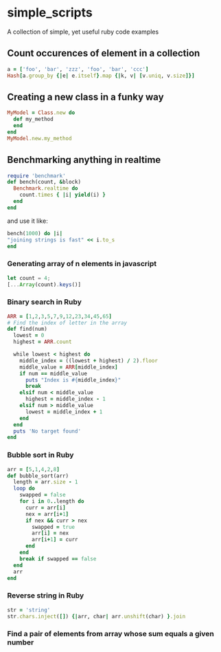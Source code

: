 # simple_scripts
A collection of simple, yet useful ruby code examples

## Count occurences of element in a collection
```ruby
a = ['foo', 'bar', 'zzz', 'foo', 'bar', 'ccc']
Hash[a.group_by {|e| e.itself}.map {|k, v| [v.uniq, v.size]}]
```
## Creating a new class in a funky way
```ruby
MyModel = Class.new do
  def my_method
  end
end
MyModel.new.my_method
```

## Benchmarking anything in realtime
```ruby
require 'benchmark'
def bench(count, &block)
  Benchmark.realtime do
    count.times { |i| yield(i) }
  end
end
```
and use it like:
```ruby
bench(1000) do |i|
"joining strings is fast" << i.to_s
end
```

### Generating array of n elements in javascript
```javascript
let count = 4;
[...Array(count).keys()]
```

### Binary search in Ruby
```ruby
ARR = [1,2,3,5,7,9,12,23,34,45,65]
# Find the index of letter in the array
def find(num)
  lowest = 0
  highest = ARR.count

  while lowest < highest do
    middle_index = ((lowest + highest) / 2).floor
    middle_value = ARR[middle_index]
    if num == middle_value
      puts "Index is #{middle_index}"
      break
    elsif num < middle_value
      highest = middle_index - 1
    elsif num > middle_value
      lowest = middle_index + 1
    end
  end
  puts 'No target found'
end
```

### Bubble sort in Ruby
```ruby
arr = [5,1,4,2,8]
def bubble_sort(arr)
  length = arr.size - 1
  loop do
    swapped = false
    for i in 0..length do
      curr = arr[i]
      nex = arr[i+1]
      if nex && curr > nex
        swapped = true
        arr[i] = nex
        arr[i+1] = curr
      end
    end
    break if swapped == false
  end
  arr
end
```

### Reverse string in Ruby
```ruby
str = 'string'
str.chars.inject([]) {|arr, char| arr.unshift(char) }.join
```

### Find a pair of elements from array whose sum equals a given number
